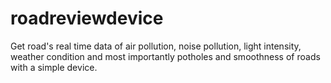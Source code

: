 # roadreviewdevice
Get road's real time data of air pollution, noise pollution, light intensity, weather condition and most importantly potholes and smoothness of roads with a simple device.

